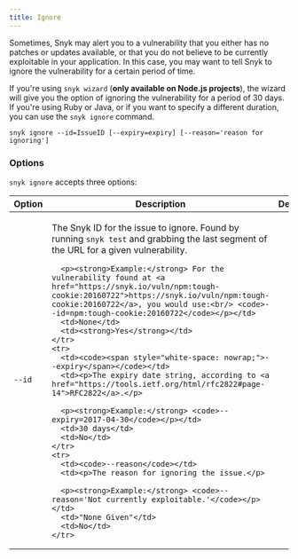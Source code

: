 ```yaml
---
title: Ignore
---
```


<p>Sometimes, Snyk may alert you to a vulnerability that you either has no patches or updates available, or that you do not believe to be currently exploitable in your application. In this case, you may want to tell Snyk to ignore the vulnerability for a certain period of time.</p>

<p>If you're using <code>snyk wizard</code> (<strong>only available on Node.js projects</strong>), the wizard will give you the option of ignoring the vulnerability for a period of 30 days. If you're using Ruby or Java, or if you want to specify a different duration, you can use the <code>snyk ignore</code> command.</p>

<div class="highlight"><pre><code class="language-console" data-lang="console"><span class="go">snyk ignore --id=IssueID [--expiry=expiry] [--reason='reason for ignoring']</span></code></pre></div>

### Options

`snyk ignore` accepts three options:

<table>
  <thead>
    <tr>
      <th>Option</th>
      <th>Description</th>
      <th>Default</th>
      <th>Required</th>
    </tr>
  </thead>
  <tbody>
    <tr>
      <td><code>--id</code></td>
      <td><p>The Snyk ID for the issue to ignore. Found by running <code>snyk test</code> and grabbing the last segment of the URL for a given vulnerability.</p>

      <p><strong>Example:</strong> For the vulnerability found at <a href="https://snyk.io/vuln/npm:tough-cookie:20160722">https://snyk.io/vuln/npm:tough-cookie:20160722</a>, you would use:<br/> <code>--id=npm:tough-cookie:20160722</code></p></td>
      <td>None</td>
      <td><strong>Yes</strong></td>
    </tr>
    <tr>
      <td><code><span style="white-space: nowrap;">--expiry</span></code></td>
      <td><p>The expiry date string, according to <a href="https://tools.ietf.org/html/rfc2822#page-14">RFC2822</a>.</p>

      <p><strong>Example:</strong> <code>--expiry=2017-04-30</code></p></td>
      <td>30 days</td>
      <td>No</td>
    </tr>
    <tr>
      <td><code>--reason</code></td>
      <td><p>The reason for ignoring the issue.</p>

      <p><strong>Example:</strong> <code>--reason='Not currently exploitable.'</code></p></td>
      <td>"None Given"</td>
      <td>No</td>
    </tr>
  </tbody>
</table>